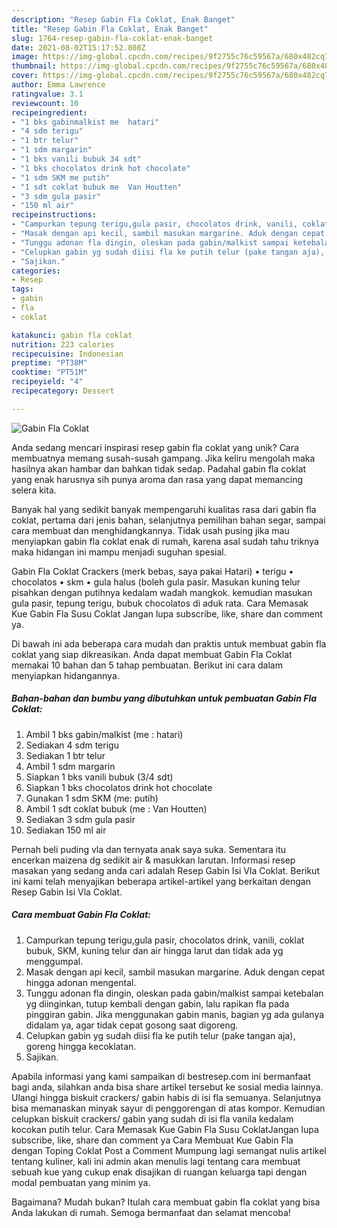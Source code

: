 ```yaml
---
description: "Resep Gabin Fla Coklat, Enak Banget"
title: "Resep Gabin Fla Coklat, Enak Banget"
slug: 1764-resep-gabin-fla-coklat-enak-banget
date: 2021-08-02T15:17:52.808Z
image: https://img-global.cpcdn.com/recipes/9f2755c76c59567a/680x482cq70/gabin-fla-coklat-foto-resep-utama.jpg
thumbnail: https://img-global.cpcdn.com/recipes/9f2755c76c59567a/680x482cq70/gabin-fla-coklat-foto-resep-utama.jpg
cover: https://img-global.cpcdn.com/recipes/9f2755c76c59567a/680x482cq70/gabin-fla-coklat-foto-resep-utama.jpg
author: Emma Lawrence
ratingvalue: 3.1
reviewcount: 10
recipeingredient:
- "1 bks gabinmalkist me  hatari"
- "4 sdm terigu"
- "1 btr telur"
- "1 sdm margarin"
- "1 bks vanili bubuk 34 sdt"
- "1 bks chocolatos drink hot chocolate"
- "1 sdm SKM me putih"
- "1 sdt coklat bubuk me  Van Houtten"
- "3 sdm gula pasir"
- "150 ml air"
recipeinstructions:
- "Campurkan tepung terigu,gula pasir, chocolatos drink, vanili, coklat bubuk, SKM, kuning telur dan air hingga larut dan tidak ada yg menggumpal."
- "Masak dengan api kecil, sambil masukan margarine. Aduk dengan cepat hingga adonan mengental."
- "Tunggu adonan fla dingin, oleskan pada gabin/malkist sampai ketebalan yg diinginkan, tutup kembali dengan gabin, lalu rapikan fla pada pinggiran gabin. Jika menggunakan gabin manis, bagian yg ada gulanya didalam ya, agar tidak cepat gosong saat digoreng."
- "Celupkan gabin yg sudah diisi fla ke putih telur (pake tangan aja), goreng hingga kecoklatan."
- "Sajikan."
categories:
- Resep
tags:
- gabin
- fla
- coklat

katakunci: gabin fla coklat 
nutrition: 223 calories
recipecuisine: Indonesian
preptime: "PT38M"
cooktime: "PT51M"
recipeyield: "4"
recipecategory: Dessert

---
```



![Gabin Fla Coklat](https://img-global.cpcdn.com/recipes/9f2755c76c59567a/680x482cq70/gabin-fla-coklat-foto-resep-utama.jpg)

Anda sedang mencari inspirasi resep gabin fla coklat yang unik? Cara membuatnya memang susah-susah gampang. Jika keliru mengolah maka hasilnya akan hambar dan bahkan tidak sedap. Padahal gabin fla coklat yang enak harusnya sih punya aroma dan rasa yang dapat memancing selera kita.

Banyak hal yang sedikit banyak mempengaruhi kualitas rasa dari gabin fla coklat, pertama dari jenis bahan, selanjutnya pemilihan bahan segar, sampai cara membuat dan menghidangkannya. Tidak usah pusing jika mau menyiapkan gabin fla coklat enak di rumah, karena asal sudah tahu triknya maka hidangan ini mampu menjadi suguhan spesial.

Gabin Fla Coklat Crackers (merk bebas, saya pakai Hatari) • terigu • chocolatos • skm • gula halus (boleh gula pasir. Masukan kuning telur pisahkan dengan putihnya kedalam wadah mangkok. kemudian masukan gula pasir, tepung terigu, bubuk chocolatos di aduk rata. Cara Memasak Kue Gabin Fla Susu Coklat Jangan lupa subscribe, like, share dan comment ya.


Di bawah ini ada beberapa cara mudah dan praktis untuk membuat gabin fla coklat yang siap dikreasikan. Anda dapat membuat Gabin Fla Coklat memakai 10 bahan dan 5 tahap pembuatan. Berikut ini cara dalam menyiapkan hidangannya.

<!--inarticleads1-->

##### Bahan-bahan dan bumbu yang dibutuhkan untuk pembuatan Gabin Fla Coklat:

1. Ambil 1 bks gabin/malkist (me : hatari)
1. Sediakan 4 sdm terigu
1. Sediakan 1 btr telur
1. Ambil 1 sdm margarin
1. Siapkan 1 bks vanili bubuk (3/4 sdt)
1. Siapkan 1 bks chocolatos drink hot chocolate
1. Gunakan 1 sdm SKM (me: putih)
1. Ambil 1 sdt coklat bubuk (me : Van Houtten)
1. Sediakan 3 sdm gula pasir
1. Sediakan 150 ml air


Pernah beli puding vla dan ternyata anak saya suka. Sementara itu encerkan maizena dg sedikit air &amp; masukkan larutan. Informasi resep masakan yang sedang anda cari adalah Resep Gabin Isi Vla Coklat. Berikut ini kami telah menyajikan beberapa artikel-artikel yang berkaitan dengan Resep Gabin Isi Vla Coklat. 

<!--inarticleads2-->

##### Cara membuat Gabin Fla Coklat:

1. Campurkan tepung terigu,gula pasir, chocolatos drink, vanili, coklat bubuk, SKM, kuning telur dan air hingga larut dan tidak ada yg menggumpal.
1. Masak dengan api kecil, sambil masukan margarine. Aduk dengan cepat hingga adonan mengental.
1. Tunggu adonan fla dingin, oleskan pada gabin/malkist sampai ketebalan yg diinginkan, tutup kembali dengan gabin, lalu rapikan fla pada pinggiran gabin. Jika menggunakan gabin manis, bagian yg ada gulanya didalam ya, agar tidak cepat gosong saat digoreng.
1. Celupkan gabin yg sudah diisi fla ke putih telur (pake tangan aja), goreng hingga kecoklatan.
1. Sajikan.


Apabila informasi yang kami sampaikan di bestresep.com ini bermanfaat bagi anda, silahkan anda bisa share artikel tersebut ke sosial media lainnya. Ulangi hingga biskuit crackers/ gabin habis di isi fla semuanya. Selanjutnya bisa memanaskan minyak sayur di penggorengan di atas kompor. Kemudian celupkan biskuit crackers/ gabin yang sudah di isi fla vanila kedalam kocokan putih telur. Cara Memasak Kue Gabin Fla Susu CoklatJangan lupa subscribe, like, share dan comment ya Cara Membuat Kue Gabin Fla dengan Toping Coklat Post a Comment Mumpung lagi semangat nulis artikel tentang kuliner, kali ini admin akan menulis lagi tentang cara membuat sebuah kue yang cukup enak disajikan di ruangan keluarga tapi dengan modal pembuatan yang minim ya. 

Bagaimana? Mudah bukan? Itulah cara membuat gabin fla coklat yang bisa Anda lakukan di rumah. Semoga bermanfaat dan selamat mencoba!
